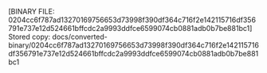 [BINARY FILE: 0204cc6f787ad13270169756653d73998f390df364c716f2e142115716df356791e737e12d524661bffcdc2a9993ddfce6599074cb0881adb0b7be881bc1]
Stored copy: docs/converted-binary/0204cc6f787ad13270169756653d73998f390df364c716f2e142115716df356791e737e12d524661bffcdc2a9993ddfce6599074cb0881adb0b7be881bc1
